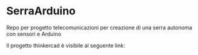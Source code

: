 # SerraArduino
Repo per progetto telecomunicazioni per creazione di una serra autonoma con sensori e Arduino


Il progetto thinkercad è visibile al seguente link: 
